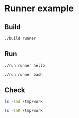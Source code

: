 # Runner example

## Build

```bash
./build runner
```

## Run

```bash
./run runner hello
```

```bash
./run runner bash
```


## Check

```bash
ls -lhd /tmp/work
```

```bash
ls -lhR /tmp/work
```
